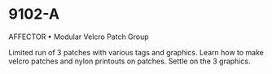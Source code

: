 # 9102-A
AFFECTOR • Modular Velcro Patch Group

Limited run of 3 patches with various tags and graphics.
Learn how to make velcro patches and nylon printouts on patches.
Settle on the 3 graphics.

